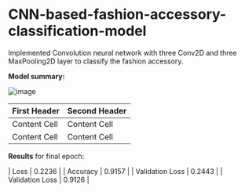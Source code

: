 # CNN-based-fashion-accessory-classification-model
Implemented Convolution neural network with three Conv2D and three MaxPooling2D layer to classify the fashion accessory.

**Model summary:**

![image](https://user-images.githubusercontent.com/42925930/129488276-09e23890-3f23-4881-9c20-41c0124caaf9.png)

| First Header  | Second Header |
| ------------- | ------------- |
| Content Cell  | Content Cell  |
| Content Cell  | Content Cell  |


**Results** for final epoch: 


| Loss             | 0.2236  |
| Accuracy         | 0.9157  |
| Validation Loss  | 0.2443  |
| Validation Loss  | 0.9126  |

